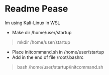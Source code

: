 # Readme Pease
Im using Kali-Linux in WSL
  - Make dir /home/user/startup
  > mkdir /home/user/startup
  - Place initcommand.sh in /home/user/startup
  - Add in the end of file /root/.bashrc
  > bash /home/user/startup/initcommand.sh
